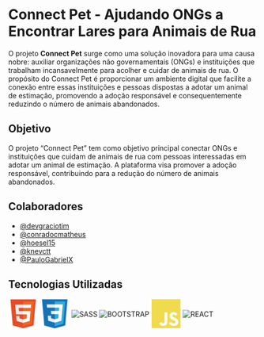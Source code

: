# Connect Pet - Ajudando ONGs a Encontrar Lares para Animais de Rua

O projeto **Connect Pet** surge como uma solução inovadora para uma causa nobre: auxiliar organizações não governamentais (ONGs) e instituições que trabalham incansavelmente para acolher e cuidar de animais de rua. O propósito do Connect Pet é proporcionar um ambiente digital que facilite a conexão entre essas instituições e pessoas dispostas a adotar um animal de estimação, promovendo a adoção responsável e consequentemente reduzindo o número de animais abandonados.

## Objetivo

O projeto “Connect Pet” tem como objetivo principal conectar ONGs e instituições que cuidam de animais de rua com pessoas interessadas em adotar um animal de estimação. A plataforma visa promover a adoção responsável, contribuindo para a redução do número de animais abandonados.

## Colaboradores

- [@devgraciotim](https://github.com/devgraciotim)
- [@conradocmatheus](https://github.com/conradocmatheus)
- [@hoesel15](https://github.com/hoesel15)
- [@knevctt](https://github.com/knevctt)
- [@PauloGabrielX](https://github.com/PauloGabrielX)

## Tecnologias Utilizadas

<div>
     <img align="center" alt="HTML" width="60"
        src="https://raw.githubusercontent.com/devicons/devicon/master/icons/html5/html5-original.svg">
    <img align="center" alt="CSS" width="60"
        src="https://raw.githubusercontent.com/devicons/devicon/master/icons/css3/css3-original.svg">
    <img align="center" alt="SASS" width="60"
        src="https://cdn.jsdelivr.net/gh/devicons/devicon/icons/sass/sass-original.svg">
    <img align="center" alt="BOOTSTRAP" width="60"
        src="https://cdn.jsdelivr.net/gh/devicons/devicon/icons/bootstrap/bootstrap-original.svg">
    <img align="center" alt="JS" width="60"
        src="https://raw.githubusercontent.com/devicons/devicon/master/icons/javascript/javascript-plain.svg">
    <img align="center" alt="REACT" width="60"
        src="https://cdn.jsdelivr.net/gh/devicons/devicon/icons/react/react-original.svg">    
</div>
